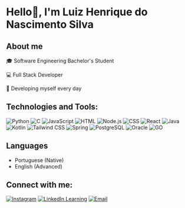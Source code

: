 # Hello👋, I'm Luiz Henrique do Nascimento Silva

## About me
🎓  Software Engineering Bachelor's Student

💻 Full Stack Developer  

🚀 Developing myself every day  

## Technologies and Tools: 
![Python](https://img.shields.io/badge/Python-343a40?style=for-the-badge&logo=python&logoColor=White)
![C](https://img.shields.io/badge/C-343a40?style=for-the-badge&logo=c&logoColor=white)
![JavaScript](https://img.shields.io/badge/JavaScript-343a40?style=for-the-badge&logo=javascript&logoColor=F7DF1E)
![HTML](https://img.shields.io/badge/HTML5-343a40?style=for-the-badge&logo=html5&logoColor=E34F26)
![Node.js](https://img.shields.io/badge/Node.js-343a40?style=for-the-badge&logo=node.js&logoColor=339933)
![CSS](https://img.shields.io/badge/CSS3-343a40?style=for-the-badge&logo=css3&logoColor=1572B6)
![React](https://img.shields.io/badge/React-black?style=for-the-badge&logo=react&logoSize=auto&color=343a40)
![Java](https://img.shields.io/badge/Java-black?style=for-the-badge&logo=openjdk&logoSize=auto&color=343a40)
![Kotlin](https://img.shields.io/badge/Kotlin-343a40?style=for-the-badge&logo=kotlin&logoColor=7F52FF)
![Tailwind CSS](https://img.shields.io/badge/Tailwind%20CSS-343a40?style=for-the-badge&logo=tailwindcss&logoColor=06B6D4)
![Spring](https://img.shields.io/badge/Spring-343a40?style=for-the-badge&logo=spring&logoColor=6DB33F)
![PostgreSQL](https://img.shields.io/badge/PostgreSQL-black?style=for-the-badge&logo=postgresql&logoSize=auto&color=343a40&logoColor=#4169E1)
![Oracle](https://custom-icon-badges.demolab.com/badge/Oracle-343a40?style=for-the-badge&logo=oracle&logoColor=fff)
![GO](https://img.shields.io/badge/GO-black?style=for-the-badge&logo=go&logoSize=auto&color=343a40)

## Languages  
- Portuguese (Native)  
- English (Advanced) 

## Connect with me:
[![Instagram](https://img.shields.io/badge/Instagram-%23FF0069?style=for-the-badge&logo=instagram)](https://www.instagram.com/luizhnsc/)
[![LinkedIn Learning](https://custom-icon-badges.demolab.com/badge/LinkedIn-0e76a8?style=for-the-badge&logo=linkedin-white&logoColor=fff&)](https://www.linkedin.com/in/luizhenriquedonascimentosilva/)
[![Email](https://img.shields.io/badge/Email-edf2f4?style=for-the-badge&logo=gmail&logoColor=EA4335)](mailto:luizhncs@gmail.com)
